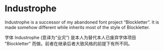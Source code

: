 # Industrophe

Industrophe is a successor of my abandoned font project “Blockletter”. It is made somehow different while inherits most of the style of Blockletter.

字体 Industrophe (意译为“业灾”) 是本人为替代本人已废弃字体项目 "Blockletter" 而做。前者在继承后者大致风格的前提下有所不同。
